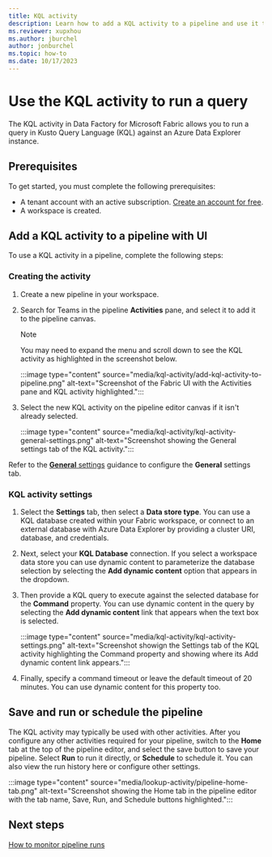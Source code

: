```yaml
---
title: KQL activity
description: Learn how to add a KQL activity to a pipeline and use it to connect to an Azure Data Explorer instance and run a query in Kusto Query Language (KQL).
ms.reviewer: xupxhou
ms.author: jburchel
author: jonburchel
ms.topic: how-to
ms.date: 10/17/2023
---
```


# Use the KQL activity to run a query

The KQL activity in Data Factory for Microsoft Fabric allows you to run a query in Kusto Query Language (KQL) against an Azure Data Explorer instance.

## Prerequisites

To get started, you must complete the following prerequisites:

- A tenant account with an active subscription. [Create an account for free](../get-started/fabric-trial.md).
- A workspace is created.

## Add a KQL activity to a pipeline with UI

To use a KQL activity in a pipeline, complete the following steps:

### Creating the activity

1. Create a new pipeline in your workspace.
1. Search for Teams in the pipeline **Activities** pane, and select it to add it to the pipeline canvas. 

   > [!NOTE]
   > You may need to expand the menu and scroll down to see the KQL activity as highlighted in the screenshot below.

   :::image type="content" source="media/kql-activity/add-kql-activity-to-pipeline.png" alt-text="Screenshot of the Fabric UI with the Activities pane and KQL activity highlighted.":::

1. Select the new KQL activity on the pipeline editor canvas if it isn't already selected.

   :::image type="content" source="media/kql-activity/kql-activity-general-settings.png" alt-text="Screenshot showing the General settings tab of the KQL activity.":::

Refer to the [**General** settings](activity-overview.md#general-settings) guidance to configure the **General** settings tab.

### KQL activity settings

1. Select the **Settings** tab, then select a **Data store type**. You can use a KQL database created within your Fabric workspace, or connect to an external database with Azure Data Explorer by providing a cluster URI, database, and credentials.

1. Next, select your **KQL Database** connection. If you select a workspace data store you can use dynamic content to parameterize the database selection by selecting the **Add dynamic content** option that appears in the dropdown.

1. Then provide a KQL query to execute against the selected database for the **Command** property. You can use dynamic content in the query by selecting the **Add dynamic content** link that appears when the text box is selected.

   :::image type="content" source="media/kql-activity/kql-activity-settings.png" alt-text="Screenshot showign the Settings tab of the KQL activity highlighting the Command property and showing where its Add dynamic content link appears.":::

1. Finally, specify a command timeout or leave the default timeout of 20 minutes. You can use dynamic content for this property too.

## Save and run or schedule the pipeline

The KQL activity may typically be used with other activities. After you configure any other activities required for your pipeline, switch to the **Home** tab at the top of the pipeline editor, and select the save button to save your pipeline. Select **Run** to run it directly, or **Schedule** to schedule it. You can also view the run history here or configure other settings.

:::image type="content" source="media/lookup-activity/pipeline-home-tab.png" alt-text="Screenshot showing the Home tab in the pipeline editor with the tab name, Save, Run, and Schedule buttons highlighted.":::

## Next steps

[How to monitor pipeline runs](monitor-pipeline-runs.md)